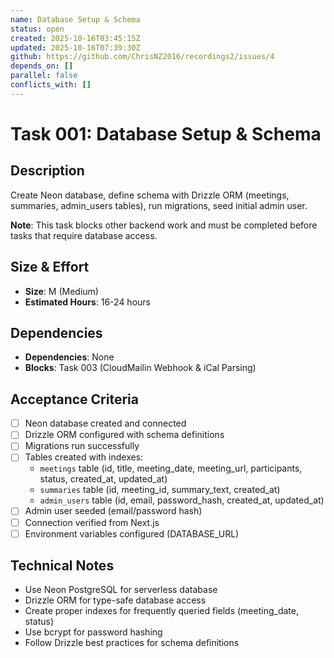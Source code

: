 ```yaml
---
name: Database Setup & Schema
status: open
created: 2025-10-16T03:45:15Z
updated: 2025-10-16T07:39:30Z
github: https://github.com/ChrisNZ2016/recordings2/issues/4
depends_on: []
parallel: false
conflicts_with: []
---
```


# Task 001: Database Setup & Schema

## Description

Create Neon database, define schema with Drizzle ORM (meetings, summaries, admin_users tables), run migrations, seed initial admin user.

**Note**: This task blocks other backend work and must be completed before tasks that require database access.

## Size & Effort

- **Size**: M (Medium)
- **Estimated Hours**: 16-24 hours

## Dependencies

- **Dependencies**: None
- **Blocks**: Task 003 (CloudMailin Webhook & iCal Parsing)

## Acceptance Criteria

- [ ] Neon database created and connected
- [ ] Drizzle ORM configured with schema definitions
- [ ] Migrations run successfully
- [ ] Tables created with indexes:
  - `meetings` table (id, title, meeting_date, meeting_url, participants, status, created_at, updated_at)
  - `summaries` table (id, meeting_id, summary_text, created_at)
  - `admin_users` table (id, email, password_hash, created_at, updated_at)
- [ ] Admin user seeded (email/password hash)
- [ ] Connection verified from Next.js
- [ ] Environment variables configured (DATABASE_URL)

## Technical Notes

- Use Neon PostgreSQL for serverless database
- Drizzle ORM for type-safe database access
- Create proper indexes for frequently queried fields (meeting_date, status)
- Use bcrypt for password hashing
- Follow Drizzle best practices for schema definitions
